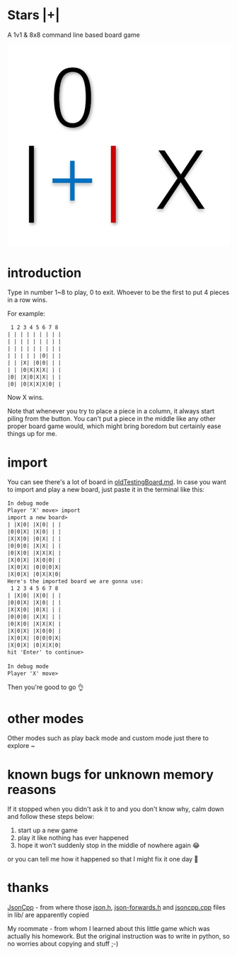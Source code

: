 # Stars |+|
A 1v1 & 8x8 command line based board game

![tag](./icon/tag.png)

# introduction
Type in number 1~8 to play, 0 to exit. Whoever to be the first to put 4 pieces in a row wins.

For example:
```
 1 2 3 4 5 6 7 8
| | | | | | | | |
| | | | | | | | |
| | | | | | | | |
| | | | | |0| | |
| | |X| |0|0| | |
| | |0|X|X|X| | |
|0| |X|0|X|X| | |
|0| |0|X|X|X|0| |
```
Now X wins.

Note that whenever you try to place a piece in a column, it always start piling from the button. You can't put a piece in the middle like any other proper board game would, which might bring boredom but certainly ease things up for me.


# import
You can see there's a lot of board in [oldTestingBoard.md](./oldTestingBoard.md). In case you want to import and play a new board, just paste it in the terminal like this:  
```
In debug mode
Player 'X' move> import
import a new board>
| |X|0| |X|0| | |
|0|0|X| |X|0| | |
|X|X|0| |0|X| | |
|0|0|0| |X|X| | |
|0|X|0| |X|X|X| |
|X|0|X| |X|0|0| |
|X|0|X| |0|0|0|X|
|X|0|X| |0|X|X|0|
Here's the imported board we are gonna use:
 1 2 3 4 5 6 7 8
| |X|0| |X|0| | |
|0|0|X| |X|0| | |
|X|X|0| |0|X| | |
|0|0|0| |X|X| | |
|0|X|0| |X|X|X| |
|X|0|X| |X|0|0| |
|X|0|X| |0|0|0|X|
|X|0|X| |0|X|X|0|
hit 'Enter' to continue>

In debug mode
Player 'X' move>
```
Then you're good to go &#128076;  

# other modes
Other modes such as play back mode and custom mode just there to explore \~

# known bugs for unknown memory reasons
If it stopped when you didn't ask it to and you don't know why, calm down and follow these steps below:
1. start up a new game
2. play it like nothing has ever happened
3. hope it won't suddenly stop in the middle of nowhere again &#x1F602;   

or you can tell me how it happened so that I might fix it one day &#129300; 

# thanks
[JsonCpp](https://github.com/open-source-parsers/jsoncpp) - from where those [json.h](./lib/json.h), [json-forwards.h](./lib/json-forwards.h) and [jsoncpp.cpp](./lib/jsoncpp.cpp) files in lib/ are apparently copied

My roommate - from whom I learned about this little game which was actually his homework. But the original instruction was to write in python, so no worries about copying and stuff ;-)
